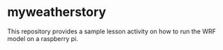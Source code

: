 # myweatherstory
This repository provides a sample lesson activity on how to run the WRF model on a raspberry pi.
